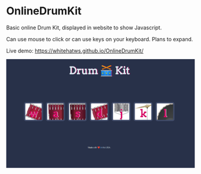 # OnlineDrumKit

Basic online Drum Kit, displayed in website to show Javascript.

Can use mouse to click or can use keys on your keyboard. Plans to expand.

Live demo: https://whitehatws.github.io/OnlineDrumKit/

![ConstructionWebsite](https://github.com/whitehatws/OnlineDrumKit/blob/main/drumKitScreenshot.png)
